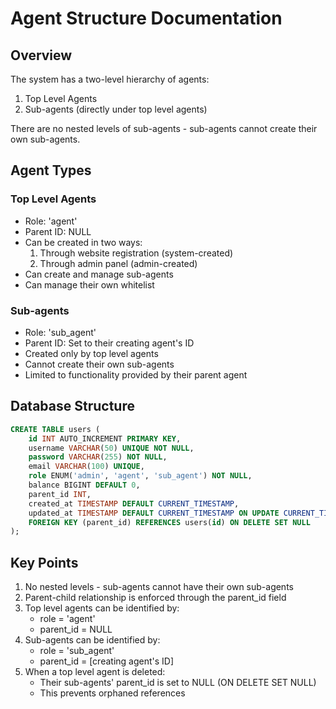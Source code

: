 # Agent Structure Documentation

## Overview
The system has a two-level hierarchy of agents:
1. Top Level Agents
2. Sub-agents (directly under top level agents)

There are no nested levels of sub-agents - sub-agents cannot create their own sub-agents.

## Agent Types

### Top Level Agents
- Role: 'agent'
- Parent ID: NULL
- Can be created in two ways:
  1. Through website registration (system-created)
  2. Through admin panel (admin-created)
- Can create and manage sub-agents
- Can manage their own whitelist

### Sub-agents
- Role: 'sub_agent'
- Parent ID: Set to their creating agent's ID
- Created only by top level agents
- Cannot create their own sub-agents
- Limited to functionality provided by their parent agent

## Database Structure
```sql
CREATE TABLE users (
    id INT AUTO_INCREMENT PRIMARY KEY,
    username VARCHAR(50) UNIQUE NOT NULL,
    password VARCHAR(255) NOT NULL,
    email VARCHAR(100) UNIQUE,
    role ENUM('admin', 'agent', 'sub_agent') NOT NULL,
    balance BIGINT DEFAULT 0,
    parent_id INT,
    created_at TIMESTAMP DEFAULT CURRENT_TIMESTAMP,
    updated_at TIMESTAMP DEFAULT CURRENT_TIMESTAMP ON UPDATE CURRENT_TIMESTAMP,
    FOREIGN KEY (parent_id) REFERENCES users(id) ON DELETE SET NULL
);
```

## Key Points
1. No nested levels - sub-agents cannot have their own sub-agents
2. Parent-child relationship is enforced through the parent_id field
3. Top level agents can be identified by:
   - role = 'agent'
   - parent_id = NULL
4. Sub-agents can be identified by:
   - role = 'sub_agent'
   - parent_id = [creating agent's ID]
5. When a top level agent is deleted:
   - Their sub-agents' parent_id is set to NULL (ON DELETE SET NULL)
   - This prevents orphaned references